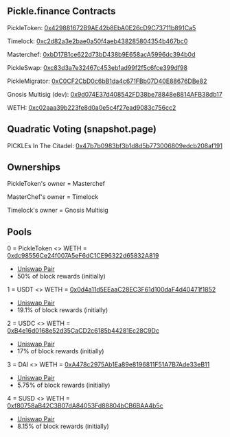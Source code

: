 ## Pickle.finance Contracts

PickleToken: [0x429881672B9AE42b8EbA0E26cD9C73711b891Ca5](https://etherscan.io/address/0x429881672B9AE42b8EbA0E26cD9C73711b891Ca5)

Timelock: [0xc2d82a3e2bae0a50f4aeb438285804354b467bc0](https://etherscan.io/address/0xc2d82a3e2bae0a50f4aeb438285804354b467bc0)

Masterchef: [0xbD17B1ce622d73bD438b9E658acA5996dc394b0d](https://etherscan.io/address/0xbD17B1ce622d73bD438b9E658acA5996dc394b0d)

PickleSwap: [0xc83d3a7e32467c453eb1ad99f2f5c6fce399df98](https://etherscan.io/address/0xc83d3a7e32467c453eb1ad99f2f5c6fce399df98)

PickleMigrator: [0xC0CF2CbD0c6bB1da4c671FBb07D40E88676DBe82](https://etherscan.io/address/0xC0CF2CbD0c6bB1da4c671FBb07D40E88676DBe82)

Gnosis Multisig (dev): [0x9d074E37d408542FD38be78848e8814AFB38db17](https://etherscan.io/address/0x9d074E37d408542FD38be78848e8814AFB38db17)

WETH: [0xc02aaa39b223fe8d0a0e5c4f27ead9083c756cc2](https://etherscan.io/address/0xc02aaa39b223fe8d0a0e5c4f27ead9083c756cc2)

## Quadratic Voting (snapshot.page)

PICKLEs In The Citadel: [0x47b7b0983bf3b1d8d5b773006809edcb208af191](https://etherscan.io/address/0x47b7b0983bf3b1d8d5b773006809edcb208af191)

## Ownerships

PickleToken's owner = Masterchef

MasterChef's owner = Timelock

Timelock's owner = Gnosis Multisig

## Pools

0 = PickleToken <> WETH = [0xdc98556Ce24f007A5eF6dC1CE96322d65832A819](https://etherscan.io/address/0xdc98556Ce24f007A5eF6dC1CE96322d65832A819)
  - [Uniswap Pair](https://uniswap.info/pair/0xdc98556Ce24f007A5eF6dC1CE96322d65832A819)
  - 50% of block rewards (initially)

1 = USDT <> WETH = [0x0d4a11d5EEaaC28EC3F61d100daF4d40471f1852](https://etherscan.io/address/0x0d4a11d5EEaaC28EC3F61d100daF4d40471f1852)
  - [Uniswap Pair](https://uniswap.info/pair/0x0d4a11d5EEaaC28EC3F61d100daF4d40471f1852)
  - 19.1% of block rewards (initially)

2 = USDC <> WETH = [0xB4e16d0168e52d35CaCD2c6185b44281Ec28C9Dc](https://etherscan.io/address/0xB4e16d0168e52d35CaCD2c6185b44281Ec28C9Dc)
  - [Uniswap Pair](https://uniswap.info/pair/0xB4e16d0168e52d35CaCD2c6185b44281Ec28C9Dc)
  - 17% of block rewards (initially)

3 = DAI <> WETH = [0xA478c2975Ab1Ea89e8196811F51A7B7Ade33eB11](https://etherscan.io/address/0xA478c2975Ab1Ea89e8196811F51A7B7Ade33eB11)
  - [Uniswap Pair](https://uniswap.info/pair/0xA478c2975Ab1Ea89e8196811F51A7B7Ade33eB11)
  - 5.75% of block rewards (initially)

4 = SUSD <> WETH = [0xf80758aB42C3B07dA84053Fd88804bCB6BAA4b5c](https://etherscan.io/address/0xf80758aB42C3B07dA84053Fd88804bCB6BAA4b5c)
  - [Uniswap Pair](https://uniswap.info/pair/0xf80758aB42C3B07dA84053Fd88804bCB6BAA4b5c)
  - 8.15% of block rewards (initially)
